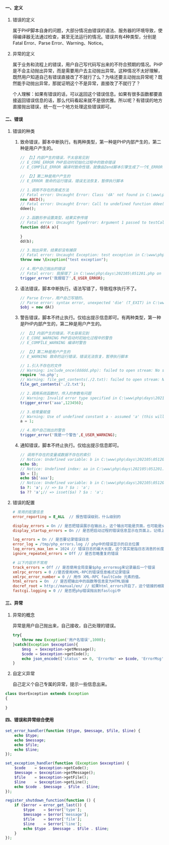 #### 一、定义

1. 错误的定义

   ​	属于PHP脚本自身的问题，大部分情况由错误的语法、服务器的环境导致，使得编译器无法通过检查，甚至无法运行的情况。错误共有4种类型，分别是Fatal Error、Parse Error、Warning、Notice。

2. 异常的定义

   ​	属于业务和流程上的错误，用户自己写代码写出来的不符合预期的情况。PHP是不会主动抛出异常，而是需要用户去主动抛出异常。这种情况不太好理解，既然用户知道自己有错误直接改了不就行了么？为啥还要主动抛出异常呢？既然能手动抛出异常，那就证明这个不是异常，直接改了不就行了？

   ​	个人理解：如果有错误的话，可以返回这个错误信息。如果有很多函数都要直接返回错误信息的话，那么代码看起来就不是很优雅。所以呢？有错误的地方直接抛出错误，统一在一个地方处理这些错误即可。

#### 二、错误

1. 错误的种类

   1. 致命错误，脚本中断执行。有两种类型，第一种是PHP内部产生的，第二种是用户产生的。

      ```php
      // 【1】内部产生的错误，不太容易见到
      // E_CORE_ERROR PHP启动时初始化过程中的致命错误
      // E_COMPILE_ERROR 编译时致命性错，就像由Zend脚本引擎生成了一个E_ERROR
      
      // 【2】第二种是用户产生的
      // E_ERROR 致命的运行错误，错误无法恢复，暂停执行脚本
      
      // 1.调用不存在的类或方法
      // Fatal error: Uncaught Error: Class 'dA' not found in C:\www\php\days\202105\051201.php:3 Stack trace: #0 {main} thrown in C:\www\php\days\202105\051201.php on line 3
      new ABCD();
      // Fatal error: Uncaught Error: Call to undefined function ddee() in C:\www\php\days\202105\051201.php:2 Stack trace: #0 {main} thrown in C:\www\php\days\202105\051201.php on line 2
      ddee();
      
      // 2.函数形参设置类型，结果实参传错
      // Fatal error: Uncaught TypeError: Argument 1 passed to testCall() must be an instance of A, instance of B given, called in C:\www\php\days\202105\051201.php on line 28 and defined in C:\www\php\days\202105\051201.php:24 Stack trace: #0 C:\www\php\days\202105\051201.php(28): testCall(Object(B)) #1 {main} thrown in C:\www\php\days\202105\051201.php on line 24
      function dd(A a){
          
      }
      dd(b);
      
      // 3.抛出异常，结果却没有捕获
      // Fatal error: Uncaught Exception: test exception in C:\www\php\days\202105\051201.php:2 Stack trace: #0 {main} thrown in C:\www\php\days\202105\051201.php on line 2
      throw new \Exception("test exception");
      
      // 4.用户自己抛出的错误
      // Fatal error: 我报错了 in C:\www\php\days\202105\051201.php on line 5
      trigger_error('我报错了',E_USER_ERROR);
      ```

   2. 语法错误，脚本中断执行。语法写错了，导致程序执行不了。

      ```php
      // Parse Error，用户自己写错的。
      // Parse error: syntax error, unexpected 'die' (T_EXIT) in C:\www\php\days\202105\051201.php on line 4
      $obj = new dA()
      ```

   3. 警告错误，脚本不终止执行。仅给出提示信息即可。有两种类型，第一种是PHP内部产生的，第二种是用户产生的。

      ```php
      // 【1】内部产生的错误，不太容易见到
      // E_CORE_WARNING PHP启动时初始化过程中的警告
      // E_COMPILE_WARNING 编译时警告
      
      // 【2】第二种是用户产生的
      // E_WARNING 致命的运行错误，错误无法恢复，暂停执行脚本
      
      // 1.引入不存在的文件
      // Warning: include_once(ddddd.php): failed to open stream: No such file or directory in C:\www\php\days\202105\051201.php on line 3
      require 'no.php';
      // Warning: file_get_contents(./2.txt): failed to open stream: No such file or directory in C:\www\php\days\202105\051201.php on line 3
      file_get_contents('./2.txt');
      
      // 2.调用系统函数时，传入的参数有问题
      // Warning: Invalid error type specified in C:\www\php\days\202105\051201.php on line 4
      trigger_error('aaa',123456);
      
      // 3.给常量赋值
      // Warning: Use of undefined constant a - assumed 'a' (this will throw an Error in a future version of PHP) in C:\www\php\days\202105\051202.php on line 2
      a = 1;
      
      // 4.用户自己抛出的警告
      trigger_error('我是一个警告',E_USER_WARNING);
      ```

   4. 通知错误，脚本不终止执行。仅给出提示信息即可。

      ```php
      // 调用不存在的变量或数据不存在的索引
      // Notice: Undefined variable: b in C:\www\php\days\202105\051201.php on line 4
      echo $b;
      // Notice: Undefined index: aa in C:\www\php\days\202105\051201.php on line 5
      $b = [];
      echo $b['aaa'];
      // Notice: Undefined variable: b in C:\www\php\days\202105\051201.php on line 4
      $a ?: 'a'; // => $a ? $a : 'a';
      $a ?? 'a';// => isset($a) ? $a : 'a';
      ```

2. 错误的配置

   ```ini
   # 常用的配置信息
   error_reporting = E_ALL  // 报告错误级别，什么级别的
   
   display_errors = On // 是否把错误展示在输出上，这个输出可能是页面，也可能是stdout
   display_startup_errors = On // 是否把启动过程的错误信息显示在页面上，记得上面说的有几个Core类型的错误是启动时候发生的，这个就是控制这些错误是否显示页面的。
   
   log_errors = On // 是否要记录错误日志
   error_log = /tmp/php_errors.log // php中的错误显示的日志位置
   log_errors_max_len = 1024 // 错误日志的最大长度，这个其实是指日志消息的长度而不是说日志文件的大小
   ignore_repeated_errors = Off // 是否忽略重复的错误
   
   # 以下内容并不常用
   track_errors = Off // 是否使用全局变量$php_errormsg来记录最后一个错误
   xmlrpc_errors = 0 //是否使用XML-RPC的错误信息格式记录错误
   xmlrpc_error_number = 0 // 用作 XML-RPC faultCode 元素的值。
   html_errors = On  // 是否把输出中的函数等信息变为HTML链接
   docref_root = http://manual/en/ // 如果html_errors开启了，这个链接的根路径是什么
   fastcgi.logging = 0 // 是否把php错误抛出到fastcgi中
   ```

#### 三、异常

1. 异常的概念

   异常是用户自己抛出来，自己接收，自己处理的错误。

   ```php
   try{
       throw new Exception('用户名错误',1000);
   }catch(Exception $exception){
       $msg  = $exception->getMessage();
       $code = $exception->getCode();
       echo json_encode(['status' => 0, 'ErrorNo' => $code, 'ErrorMsg' => $msg]);
   }
   ```

2. 自定义异常

   自己定义个自己专属的异常，提示一些信息出来。

```php
class UserException extends Exception
{
		
}
```

#### 四、错误和异常综合使用

```php
set_error_handler(function ($type, $message, $file, $line) {
    echo $type;
    echo $message;
    echo $file;
    echo $line;
});

set_exception_handler(function (Exception $exception) {
    $code    = $exception->getCode();
    $message = $exception->getMessage();
    $file    = $exception->getFile();
    $line    = $exception->getLine();
    echo $code . $message . $file . $line;
});

register_shutdown_function(function () {
    if ($error = error_get_last()) {
        $type    = $error['type'];
        $message = $error['message'];
        $file    = $error['file'];
        $line    = $error['line'];
        echo $type . $message . $file . $line;
    }
});
```

